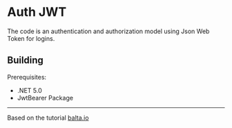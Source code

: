 # Auth JWT

The code is an authentication and authorization model using Json Web Token for logins.

Building
---
Prerequisites:

* .NET 5.0
* JwtBearer Package

---

Based on the tutorial [balta.io](https://balta.io/artigos/aspnet-5-autenticacao-autorizacao-bearer-jwt)
